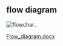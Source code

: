 ## flow diagram


![flowchar_](https://user-images.githubusercontent.com/89962294/133600102-7c074f5d-733e-43f7-98cb-2492f4a9391c.PNG)

[Flow_diagram.docx](https://github.com/pankaj2440/STEPIN_Embedded_System/files/7177118/Flow_diagram.docx)




